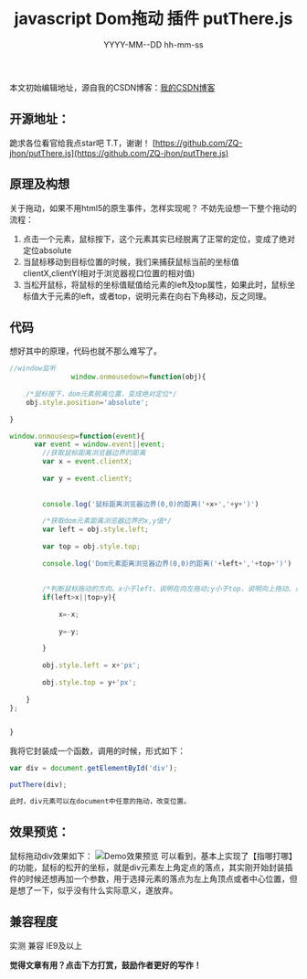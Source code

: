 ﻿---
title:  javascript Dom拖动 插件 putThere.js
date: YYYY-MM--DD hh-mm-ss
tags: [javascript , plug-in]
reward: true #是否开启打赏功能
comment: true #是否开启评论功能
---
本文初始编辑地址，源自我的CSDN博客：[我的CSDN博客](http://blog.csdn.net/qq_20264891/article/details/79171972)



## 开源地址： ##
跪求各位看官给我点star吧 T.T，谢谢！
[https://github.com/ZQ-jhon/putThere.js](https://github.com/ZQ-jhon/putThere.js)

## 原理及构想 ##
关于拖动，如果不用html5的原生事件，怎样实现呢？
不妨先设想一下整个拖动的流程：

 1. 点击一个元素，鼠标按下，这个元素其实已经脱离了正常的定位，变成了绝对定位absolute
 2. 当鼠标移动到目标位置的时候，我们来捕获鼠标当前的坐标值clientX,clientY(相对于浏览器视口位置的相对值)
 3. 当松开鼠标，将鼠标的坐标值赋值给元素的left及top属性，如果此时，鼠标坐标值大于元素的left，或者top，说明元素在向右下角移动，反之同理。

## 代码 ##
想好其中的原理，代码也就不那么难写了。
```javascript
//window监听
               window.onmousedown=function(obj){
               
	/*鼠标按下，dom元素脱离位置，变成绝对定位*/
	obj.style.position='absolute';
	
}

window.onmouseup=function(event){
      var event = window.event||event;
		//获取鼠标距离浏览器边界的距离
		var x = event.clientX;
		
		var y = event.clientY;
		
		
		console.log('鼠标距离浏览器边界(0,0)的距离('+x+','+y+')')
		
		/*获取dom元素距离浏览器边界的x,y值*/
		var left = obj.style.left;
		
		var top = obj.style.top;
		
		console.log('Dom元素距离浏览器边界(0,0)的距离('+left+','+top+')')
		
		
		/*判断鼠标拖动的方向。x小于left，说明在向左拖动;y小于top，说明向上拖动。反之同理*/
		if(left>x||top>y){
		
			x=-x;
			
			y=-y;
			
		}
		
		obj.style.left = x+'px'; 
		
		obj.style.top = y+'px';
		
	}
};


}
```
我将它封装成一个函数，调用的时候，形式如下：

```javascript
var div = document.getElementById('div');

putThere(div);

此时，div元素可以在document中任意的拖动，改变位置。
```
## 效果预览： ##

鼠标拖动div效果如下：
![Demo效果预览](http://img.blog.csdn.net/20180126140231318?watermark/2/text/aHR0cDovL2Jsb2cuY3Nkbi5uZXQvcXFfMjAyNjQ4OTE=/font/5a6L5L2T/fontsize/400/fill/I0JBQkFCMA==/dissolve/70/gravity/SouthEast)
可以看到，基本上实现了【指哪打哪】的功能，鼠标的松开的坐标，就是div元素左上角定点的落点，其实刚开始封装插件的时候还想再加一个参数，用于选择元素的落点为左上角顶点或者中心位置，但是想了一下，似乎没有什么实际意义，遂放弃。
## 兼容程度 ##
实测 兼容 IE9及以上










<b>觉得文章有用？点击下方打赏，鼓励作者更好的写作！</b>